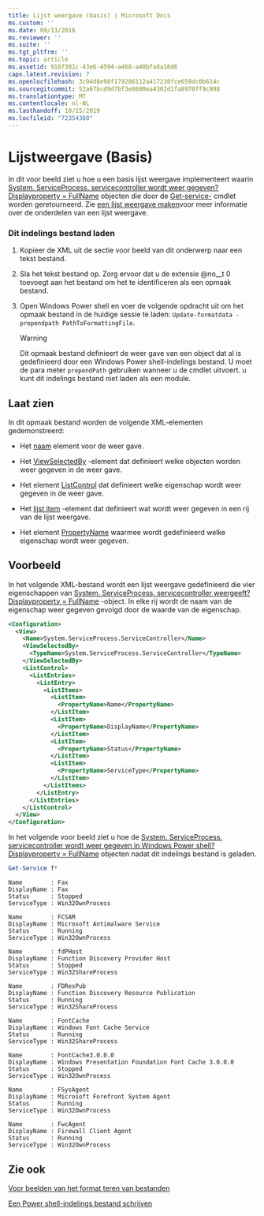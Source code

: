 ```yaml
---
title: Lijst weergave (basis) | Microsoft Docs
ms.custom: ''
ms.date: 09/13/2016
ms.reviewer: ''
ms.suite: ''
ms.tgt_pltfrm: ''
ms.topic: article
ms.assetid: 918f381c-43e6-4594-a468-a40bfa8a16d6
caps.latest.revision: 7
ms.openlocfilehash: 3c94d8e98f179286112a417230fce659dc0b614c
ms.sourcegitcommit: 52a67bcd9d7bf3e8600ea4302d1fa8970ff9c998
ms.translationtype: MT
ms.contentlocale: nl-NL
ms.lasthandoff: 10/15/2019
ms.locfileid: "72354388"
---
```

# <a name="list-view-basic"></a>Lijstweergave (Basis)

In dit voor beeld ziet u hoe u een basis lijst weergave implementeert waarin [System. ServiceProcess. servicecontroller wordt weer gegeven? Displayproperty = FullName](/dotnet/api/System.ServiceProcess.ServiceController) objecten die door de [Get-service-](/powershell/module/microsoft.powershell.management/get-service) cmdlet worden geretourneerd. Zie [een lijst weergave maken](./creating-a-list-view.md)voor meer informatie over de onderdelen van een lijst weergave.

### <a name="to-load-this-formatting-file"></a>Dit indelings bestand laden

1. Kopieer de XML uit de sectie voor beeld van dit onderwerp naar een tekst bestand.

2. Sla het tekst bestand op. Zorg ervoor dat u de extensie @no__t 0 toevoegt aan het bestand om het te identificeren als een opmaak bestand.

3. Open Windows Power shell en voer de volgende opdracht uit om het opmaak bestand in de huidige sessie te laden: `Update-formatdata -prependpath PathToFormattingFile`.

   > [!WARNING]
   > Dit opmaak bestand definieert de weer gave van een object dat al is gedefinieerd door een Windows Power shell-indelings bestand. U moet de para meter `prependPath` gebruiken wanneer u de cmdlet uitvoert. u kunt dit indelings bestand niet laden als een module.

## <a name="demonstrates"></a>Laat zien

In dit opmaak bestand worden de volgende XML-elementen gedemonstreerd:

- Het [naam](./name-element-for-view-format.md) element voor de weer gave.

- Het [ViewSelectedBy](./viewselectedby-element-format.md) -element dat definieert welke objecten worden weer gegeven in de weer gave.

- Het element [ListControl](./listcontrol-element-format.md) dat definieert welke eigenschap wordt weer gegeven in de weer gave.

- Het [lijst item](./listitem-element-for-listitems-for-listcontrol-format.md) -element dat definieert wat wordt weer gegeven in een rij van de lijst weergave.

- Het element [PropertyName](./propertyname-element-for-listitem-for-listcontrol-format.md) waarmee wordt gedefinieerd welke eigenschap wordt weer gegeven.

## <a name="example"></a>Voorbeeld

In het volgende XML-bestand wordt een lijst weergave gedefinieerd die vier eigenschappen van [System. ServiceProcess. servicecontroller weergeeft? Displayproperty = FullName](/dotnet/api/System.ServiceProcess.ServiceController) -object. In elke rij wordt de naam van de eigenschap weer gegeven gevolgd door de waarde van de eigenschap.

```xml
<Configuration>
  <View>
    <Name>System.ServiceProcess.ServiceController</Name>
    <ViewSelectedBy>
      <TypeName>System.ServiceProcess.ServiceController</TypeName>
    </ViewSelectedBy>
    <ListControl>
      <ListEntries>
        <ListEntry>
          <ListItems>
            <ListItem>
              <PropertyName>Name</PropertyName>
            </ListItem>
            <ListItem>
              <PropertyName>DisplayName</PropertyName>
            </ListItem>
            <ListItem>
              <PropertyName>Status</PropertyName>
            </ListItem>
            <ListItem>
              <PropertyName>ServiceType</PropertyName>
            </ListItem>
          </ListItems>
        </ListEntry>
      </ListEntries>
    </ListControl>
  </View>
</Configuration>
```

In het volgende voor beeld ziet u hoe de [System. ServiceProcess. servicecontroller wordt weer gegeven in Windows Power shell? Displayproperty = FullName](/dotnet/api/System.ServiceProcess.ServiceController) objecten nadat dit indelings bestand is geladen.

```powershell
Get-Service f*
```

```output
Name        : Fax
DisplayName : Fax
Status      : Stopped
ServiceType : Win32OwnProcess

Name        : FCSAM
DisplayName : Microsoft Antimalware Service
Status      : Running
ServiceType : Win32OwnProcess

Name        : fdPHost
DisplayName : Function Discovery Provider Host
Status      : Stopped
ServiceType : Win32ShareProcess

Name        : FDResPub
DisplayName : Function Discovery Resource Publication
Status      : Running
ServiceType : Win32ShareProcess

Name        : FontCache
DisplayName : Windows Font Cache Service
Status      : Running
ServiceType : Win32ShareProcess

Name        : FontCache3.0.0.0
DisplayName : Windows Presentation Foundation Font Cache 3.0.0.0
Status      : Stopped
ServiceType : Win32OwnProcess

Name        : FSysAgent
DisplayName : Microsoft Forefront System Agent
Status      : Running
ServiceType : Win32OwnProcess

Name        : FwcAgent
DisplayName : Firewall Client Agent
Status      : Running
ServiceType : Win32OwnProcess
```

## <a name="see-also"></a>Zie ook

[Voor beelden van het format teren van bestanden](./examples-of-formatting-files.md)

[Een Power shell-indelings bestand schrijven](./writing-a-powershell-formatting-file.md)
